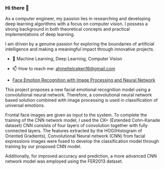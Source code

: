 ### Hi there 👋

As a computer engineer, my passion lies in researching and developing deep learning algorithms with a focus on computer vision. I possess a strong background in both theoretical concepts and practical implementations of deep learning.

I am driven by a genuine passion for exploring the boundaries of artificial intelligence and making a meaningful impact through innovative projects. 
 
- 🌱 Machine Learning, Deep Learning, Computer Vision

- 📫 How to reach me: ahmettelceken16@gmail.com 

- <a href="https://github.com/mrtlckn/EmotionPrediction_Imageprocessing_NeuralNetwork">Face Emotion Recognition with Image Processing and Neural Network</a> 
 
This project proposes a new facial emotional recognition model using a convolutional neural network. Therefore, a convolutional neural network based solution combined with image processing is used in classification of universal emotions.



Frontal face images are given as input to the system. To complete the training of the CNN network model, I used the CK+ (Extended Cohn-Kanade dataset) CNN consists of four layers of convolution together with fully connected layers. The features extracted by the HOG(Histogram of Oriented Gradients), Convolutional Neural network (CNN) from facial expressions images were fused to develop the classification model through training by our proposed CNN model.



Additionally, for improved accuracy and prediction, a more advanced CNN network model was employed using the FER2013 dataset.

<div>

  
</div>
<!--
**mrtlckn/mrtlckn** is a ✨ _special_ ✨ repository because its `README.md` (this file) appears on your GitHub profile.

Here are some ideas to get you started:

- 🔭 I’m currently working on ...
- 🌱 I’m currently learning ...
- 👯 I’m looking to collaborate on ...
- 🤔 I’m looking for help with ...
- 💬 Ask me about ...
- 📫 How to reach me: ...
- 😄 Pronouns: ...
- ⚡ Fun fact: ...
-->
